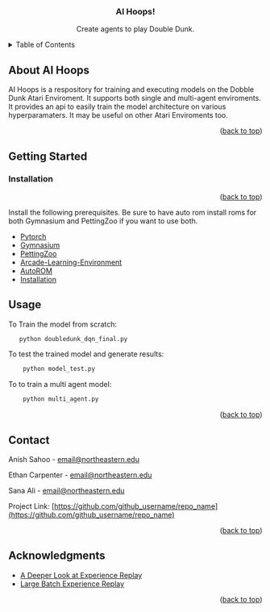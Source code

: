 <a id="readme-top"></a>

<!-- Project Header -->
<br />
<div align="center">

<h3 align="center">AI Hoops!</h3>

  <p align="center">
    Create agents to play Double Dunk.
  </p>
</div>

<!-- TABLE OF CONTENTS -->
<details>
  <summary>Table of Contents</summary>
  <ol>
    <li>
      <a href="#about-AI-Hoops">About AI Hoops</a>
    </li>
    <li>
      <a href="#getting-started">Getting Started</a>
      <li><a href="#Installation">Prerequisites</a></li>
    </li>
    <li><a href="#usage">Usage</a></li>
    <li><a href="#roadmap">Roadmap</a></li>
    <li><a href="#contributing">Contributing</a></li>
    <li><a href="#license">License</a></li>
    <li><a href="#contact">Contact</a></li>
    <li><a href="#acknowledgments">Acknowledgments</a></li>
  </ol>
</details>

<!-- ABOUT THE PROJECT -->
## About AI Hoops

AI Hoops is a respository for training and executing models on the Dobble Dunk Atari Enviroment. It supports both single and multi-agent enviroments. It provides an api to easily train the model architecture on various hyperparamaters. It may be useful on other Atari Enviroments too.

<p align="right">(<a href="#readme-top">back to top</a>)</p>




<!-- GETTING STARTED -->
## Getting Started

### Installation

<p align="right">(<a href="#readme-top">back to top</a>)</p>


Install the following prerequisites. Be sure to have auto rom install roms for both Gymnasium and PettingZoo if you want to use both.
<ul>
  <li><a href="https://github.com/pytorch/pytorch">Pytorch</a></li>
  <li><a href="https://github.com/Farama-Foundation/Gymnasium">Gymnasium</a></li>
  <li><a href="https://github.com/Farama-Foundation/PettingZoo">PettingZoo</a></li>
  <li><a href="https://github.com/Farama-Foundation/Arcade-Learning-Environment">Arcade-Learning-Environment</a></li>
  <li><a href="https://github.com/Farama-Foundation/AutoROM">AutoROM</a></li>
  <li><a href="#installation">Installation</a></li>
</ul>


<!-- USAGE EXAMPLES -->
## Usage

To Train the model from scratch:
```sh
   python doubledunk_dqn_final.py
   ```

To test the trained model and generate results:
```sh
    python model_test.py
   ```

To to train a multi agent model:
```sh
    python multi_agent.py
   ```

<p align="right">(<a href="#readme-top">back to top</a>)</p>


<!-- CONTACT -->
## Contact

Anish Sahoo - email@northeastern.edu

Ethan Carpenter - email@northeastern.edu

Sana Ali - email@northeastern.edu

Project Link: [https://github.com/github_username/repo_name](https://github.com/github_username/repo_name)

<p align="right">(<a href="#readme-top">back to top</a>)</p>



<!-- ACKNOWLEDGMENTS -->
## Acknowledgments

* [A Deeper Look at Experience Replay](https://arxiv.org/pdf/1712.01275)
* [Large Batch Experience Replay](https://proceedings.mlr.press/v162/lahire22a/lahire22a.pdf)

<p align="right">(<a href="#readme-top">back to top</a>)</p>

